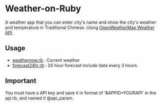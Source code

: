 # Weather-on-Ruby

A weather app that you can enter city's name and show the city's weather and temperature in Traditional Chinese. Using [OpenWeatherMap Weather API](http://openweathermap.org/api).

## Usage

-   [weathernow.rb](weathernow.rb) : Current weather
-   [forecast24hr.rb](forecast24hr.rb) : 24 hour forecast include data every 3 hours.

## Important

You must have  a API key and save it in format of '&APPID=YOURAPI' in the api.rb, and named it @api_param.
